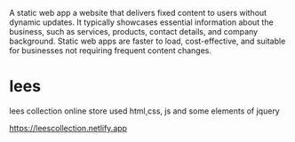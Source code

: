 A static web app 
a website that delivers fixed content to users without dynamic updates. It typically showcases essential information about the business, such as services, products, contact details, and company background. Static web apps are faster to load, cost-effective, and suitable for businesses not requiring frequent content changes.

# lees
lees collection online store
used html,css, js and some elements of jquery


https://leescollection.netlify.app